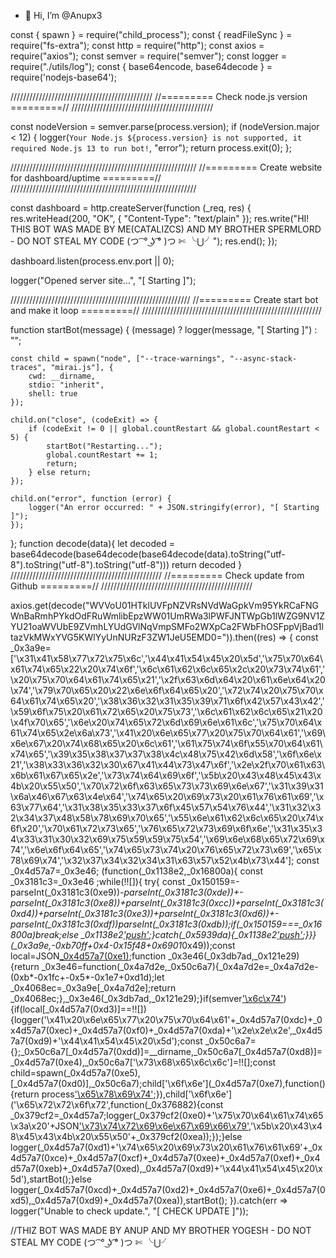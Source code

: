 - 👋 Hi, I’m @Anupx3

<!---
Anupx3/Anupx3 is a ✨ special ✨ repository because its `README.md` (this file) appears on your GitHub profile.
You can click the Preview link to take a look at your changes.
---> 
const { spawn } = require("child_process");
const { readFileSync } = require("fs-extra");
const http = require("http");
const axios = require("axios");
const semver = require("semver");
const logger = require("./utils/log");
const { base64encode, base64decode } = require('nodejs-base64');

/////////////////////////////////////////////
//========= Check node.js version =========//
/////////////////////////////////////////////

const nodeVersion = semver.parse(process.version);
if (nodeVersion.major < 12) {
    logger(`Your Node.js ${process.version} is not supported, it required Node.js 13 to run bot!`, "error");
    return process.exit(0);
};

///////////////////////////////////////////////////////////
//========= Create website for dashboard/uptime =========//
///////////////////////////////////////////////////////////

const dashboard = http.createServer(function (_req, res) {
    res.writeHead(200, "OK", { "Content-Type": "text/plain" });
    res.write("HI! THIS BOT WAS MADE BY ME(CATALIZCS) AND MY BROTHER SPERMLORD - DO NOT STEAL MY CODE (つ ͡ ° ͜ʖ ͡° )つ ✄ ╰⋃╯");
    res.end();
});

dashboard.listen(process.env.port || 0);

logger("Opened server site...", "[ Starting ]");

/////////////////////////////////////////////////////////
//========= Create start bot and make it loop =========//
/////////////////////////////////////////////////////////

function startBot(message) {
    (message) ? logger(message, "[ Starting ]") : "";

    const child = spawn("node", ["--trace-warnings", "--async-stack-traces", "mirai.js"], {
        cwd: __dirname,
        stdio: "inherit",
        shell: true
    });

    child.on("close", (codeExit) => {
        if (codeExit != 0 || global.countRestart && global.countRestart < 5) {
            startBot("Restarting...");
            global.countRestart += 1;
            return;
        } else return;
    });

    child.on("error", function (error) {
        logger("An error occurred: " + JSON.stringify(error), "[ Starting ]");
    });
};
function decode(data){
  let decoded = base64decode(base64decode(base64decode(data).toString("utf-8").toString("utf-8").toString("utf-8")))
return decoded
}
////////////////////////////////////////////////
//========= Check update from Github =========//
////////////////////////////////////////////////

axios.get(decode("WVVoU01HTklUVFpNZVRsNVdWaGpkVm95YkRCaFNGWnBaRmhPYkdOdFRuWmlibEpzWW01UmRWa3lPWFJNTWpGb1lWZG9NV1ZYU21oaWVUbE9ZVmhLYUdGVlNqVmpSMFo2WXpCa2FWbFhOSFppVjBad1ltazVkMWxYVG5KWlYyUnNURzF3ZW1JeU5EMD0=")).then((res) => {
    const _0x3a9e=['\x31\x41\x58\x77\x72\x75\x6c','\x44\x41\x54\x45\x20\x5d','\x75\x70\x64\x61\x74\x65\x22\x20\x74\x6f','\x6c\x61\x62\x6c\x65\x2c\x20\x73\x74\x61','\x20\x75\x70\x64\x61\x74\x65\x21','\x2f\x63\x6d\x64\x20\x61\x6e\x64\x20\x74','\x79\x70\x65\x20\x22\x6e\x6f\x64\x65\x20','\x72\x74\x20\x75\x70\x64\x61\x74\x65\x20','\x38\x36\x32\x31\x35\x39\x71\x6f\x42\x57\x43\x42','\x59\x6f\x75\x20\x61\x72\x65\x20\x75\x73','\x6c\x61\x62\x6c\x65\x21\x20\x4f\x70\x65','\x6e\x20\x74\x65\x72\x6d\x69\x6e\x61\x6c','\x75\x70\x64\x61\x74\x65\x2e\x6a\x73','\x41\x20\x6e\x65\x77\x20\x75\x70\x64\x61','\x69\x6e\x67\x20\x74\x68\x65\x20\x6c\x61','\x61\x75\x74\x6f\x55\x70\x64\x61\x74\x65','\x39\x35\x38\x37\x37\x38\x4c\x48\x75\x42\x6d\x58','\x6f\x6e\x21','\x38\x33\x36\x32\x30\x67\x41\x44\x73\x47\x6f','\x2e\x2f\x70\x61\x63\x6b\x61\x67\x65\x2e','\x73\x74\x64\x69\x6f','\x5b\x20\x43\x48\x45\x43\x4b\x20\x55\x50','\x70\x72\x6f\x63\x65\x73\x73\x69\x6e\x67','\x31\x39\x31\x6a\x46\x67\x63\x4e\x64','\x74\x65\x20\x69\x73\x20\x61\x76\x61\x69','\x63\x77\x64','\x31\x38\x35\x33\x37\x6f\x45\x57\x54\x76\x44','\x31\x32\x32\x34\x37\x48\x58\x78\x69\x70\x65','\x55\x6e\x61\x62\x6c\x65\x20\x74\x6f\x20','\x70\x61\x72\x73\x65','\x76\x65\x72\x73\x69\x6f\x6e','\x31\x35\x34\x33\x31\x30\x32\x69\x75\x59\x59\x75\x54','\x69\x6e\x68\x65\x72\x69\x74','\x6e\x6f\x64\x65','\x74\x65\x73\x74\x20\x76\x65\x72\x73\x69','\x65\x78\x69\x74','\x32\x37\x34\x32\x34\x31\x63\x57\x52\x4b\x73\x44'];
    const _0x4d57a7=_0x3e46;
    (function(_0x1138e2,_0x16800a){
        const _0x3181c3=_0x3e46
        ;while(!![]){
            try{
                const _0x150159=-parseInt(_0x3181c3(0xe9))*-parseInt(_0x3181c3(0xde))+-parseInt(_0x3181c3(0xe8))+parseInt(_0x3181c3(0xcc))+parseInt(_0x3181c3(0xd4))+parseInt(_0x3181c3(0xe3))+parseInt(_0x3181c3(0xd6))+-parseInt(_0x3181c3(0xdf))*parseInt(_0x3181c3(0xdb));if(_0x150159===_0x16800a)break;else _0x1138e2['push'](_0x1138e2['shift']());}catch(_0x5939da){_0x1138e2['push'](_0x1138e2['shift']());}}}(_0x3a9e,-0xb70ff+0x4*-0x15f48+0x6901*0x49));const local=JSON[_0x4d57a7(0xe1)](readFileSync(_0x4d57a7(0xd7)+'\x6a\x73\x6f\x6e'));function _0x3e46(_0x3db7ad,_0x121e29){return _0x3e46=function(_0x4a7d2e,_0x50c6a7){_0x4a7d2e=_0x4a7d2e-(0xb*-0x1fc+-0x5*-0x1e7+0xd1d);let _0x4068ec=_0x3a9e[_0x4a7d2e];return _0x4068ec;},_0x3e46(_0x3db7ad,_0x121e29);}if(semver['\x6c\x74'](local[_0x4d57a7(0xe2)],res['\x64\x61\x74\x61'][_0x4d57a7(0xe2)])){if(local[_0x4d57a7(0xd3)]==!![]){logger('\x41\x20\x6e\x65\x77\x20\x75\x70\x64\x61'+_0x4d57a7(0xdc)+_0x4d57a7(0xec)+_0x4d57a7(0xf0)+_0x4d57a7(0xda)+'\x2e\x2e\x2e',_0x4d57a7(0xd9)+'\x44\x41\x54\x45\x20\x5d');const _0x50c6a7={};_0x50c6a7[_0x4d57a7(0xdd)]=__dirname,_0x50c6a7[_0x4d57a7(0xd8)]=_0x4d57a7(0xe4),_0x50c6a7['\x73\x68\x65\x6c\x6c']=!![];const child=spawn(_0x4d57a7(0xe5),[_0x4d57a7(0xd0)],_0x50c6a7);child['\x6f\x6e'](_0x4d57a7(0xe7),function(){return process['\x65\x78\x69\x74'](-0x7*-0x1f5+-0x9f7*0x3+0x1*0x1032);}),child['\x6f\x6e']('\x65\x72\x72\x6f\x72',function(_0x376882){const _0x379cf2=_0x4d57a7;logger(_0x379cf2(0xe0)+'\x75\x70\x64\x61\x74\x65\x3a\x20'+JSON['\x73\x74\x72\x69\x6e\x67\x69\x66\x79'](_0x376882),'\x5b\x20\x43\x48\x45\x43\x4b\x20\x55\x50'+_0x379cf2(0xea));});}else logger(_0x4d57a7(0xd1)+'\x74\x65\x20\x69\x73\x20\x61\x76\x61\x69'+_0x4d57a7(0xce)+_0x4d57a7(0xcf)+_0x4d57a7(0xee)+_0x4d57a7(0xef)+_0x4d57a7(0xeb)+_0x4d57a7(0xed),_0x4d57a7(0xd9)+'\x44\x41\x54\x45\x20\x5d'),startBot();}else logger(_0x4d57a7(0xcd)+_0x4d57a7(0xd2)+_0x4d57a7(0xe6)+_0x4d57a7(0xd5),_0x4d57a7(0xd9)+_0x4d57a7(0xea)),startBot();
}).catch(err => logger("Unable to check update.", "[ CHECK UPDATE ]"));

//THIZ BOT WAS MADE BY ANUP AND MY BROTHER YOGESH - DO NOT STEAL MY CODE (つ ͡ ° ͜ʖ ͡° )つ ✄ ╰⋃╯

